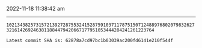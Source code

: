 2022-11-18 11:38:42 am

---

`10213438257315721392728755324152875910371178751507124889768020798326273216142692463811884479420667177951053444284241261223764`

`Latest commit SHA is: 62878a7cd97bc1b03039ac200fd6141e210f544f `
